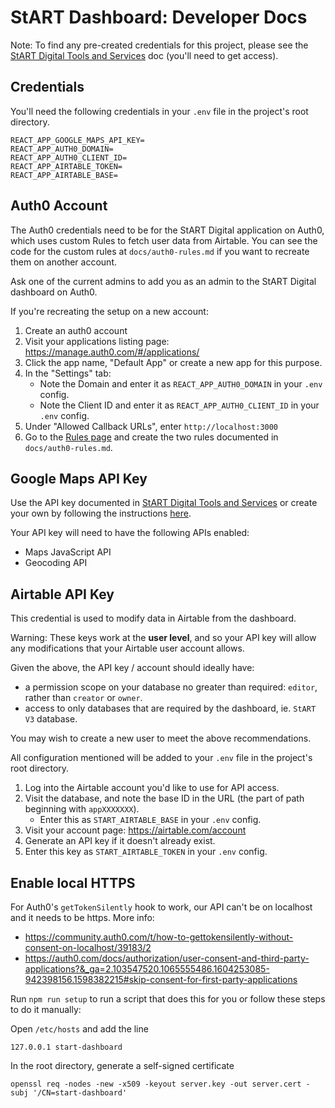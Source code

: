 # StART Dashboard: Developer Docs

Note: To find any pre-created credentials for this project, please see the [StART Digital Tools and Services](https://docs.google.com/document/d/1UTIEjy1KRCjGA6yQ7SQBBm5yi-QKoFJyaIfMVR7XzhI/edit?usp=sharing) doc (you'll need to get access).

## Credentials

You'll need the following credentials in your `.env` file in the project's root directory.

```
REACT_APP_GOOGLE_MAPS_API_KEY=
REACT_APP_AUTH0_DOMAIN=
REACT_APP_AUTH0_CLIENT_ID=
REACT_APP_AIRTABLE_TOKEN=
REACT_APP_AIRTABLE_BASE=
```

## Auth0 Account

The Auth0 credentials need to be for the StART Digital application on Auth0, which uses custom Rules to fetch user data from Airtable. You can see the code for the custom rules at `docs/auth0-rules.md` if you want to recreate them on another account.

Ask one of the current admins to add you as an admin to the StART Digital dashboard on Auth0.

If you're recreating the setup on a new account:

1. Create an auth0 account
2. Visit your applications listing page: https://manage.auth0.com/#/applications/
3. Click the app name, "Default App" or create a new app for this purpose.
4. In the "Settings" tab:
    - Note the Domain and enter it as `REACT_APP_AUTH0_DOMAIN` in your `.env` config.
    - Note the Client ID and enter it as `REACT_APP_AUTH0_CLIENT_ID` in your `.env` config.
5. Under "Allowed Callback URLs", enter `http://localhost:3000`
6. Go to the [Rules page](https://manage.auth0.com/dashboard/us/start-dashboard/rules) and create the two rules documented in `docs/auth0-rules.md`.

## Google Maps API Key

Use the API key documented in [StART Digital Tools and Services](https://docs.google.com/document/d/1UTIEjy1KRCjGA6yQ7SQBBm5yi-QKoFJyaIfMVR7XzhI/edit?usp=sharing) or create your own by following the instructions [here](https://developers.google.com/maps/documentation/javascript/get-api-key).

Your API key will need to have the following APIs enabled:
- Maps JavaScript API
- Geocoding API

## Airtable API Key

This credential is used to modify data in Airtable from the dashboard.

Warning: These keys work at the **user level**, and so your API key will allow
any modifications that your Airtable user account allows.

Given the above, the API key / account should ideally have:
- a permission scope on your database no greater than required: `editor`, rather than `creator` or `owner`.
- access to only databases that are required by the dashboard, ie. `StART V3` database.

You may wish to create a new user to meet the above recommendations.

All configuration mentioned will be added to your `.env` file in the project's root directory.

1. Log into the Airtable account you'd like to use for API access.
2. Visit the database, and note the base ID in the URL (the part of path beginning with `appXXXXXXX`).
    - Enter this as `START_AIRTABLE_BASE` in your `.env` config.
3. Visit your account page: https://airtable.com/account
4. Generate an API key if it doesn't already exist.
5. Enter this key as `START_AIRTABLE_TOKEN` in your `.env` config.


## Enable local HTTPS

For Auth0's `getTokenSilently` hook to work, our API can't be on localhost and it needs to be https.
More info:
- https://community.auth0.com/t/how-to-gettokensilently-without-consent-on-localhost/39183/2
- https://auth0.com/docs/authorization/user-consent-and-third-party-applications?&_ga=2.103547520.1065555486.1604253085-942398156.1598382215#skip-consent-for-first-party-applications

Run `npm run setup` to run a script that does this for you or follow these steps to do it manually:

Open `/etc/hosts` and add the line
```
127.0.0.1 start-dashboard
```

In the root directory, generate a self-signed certificate
```
openssl req -nodes -new -x509 -keyout server.key -out server.cert -subj '/CN=start-dashboard'
```

